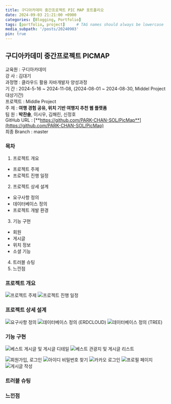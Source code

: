 ```yaml
---
title: 구디아카데미 중간프로젝트 PIC MAP 포트폴리오
date: 2024-09-03 21:21:00 +0900
categories: [Blogging, Portfolio]
tags: [portfolio, project]     # TAG names should always be lowercase
media_subpath: '/posts/20240903'
pin: true
---
```


## 구디아카데미 중간프로젝트 PICMAP

교육원 : 구디아카데미  
강 사 : 김대기  
과정명 : 클라우드 활용 자바개발자 양성과정  
기 간 : 2024-5-16 ~ 2024-11-08, (2024-08-01 ~ 2024-08-30, Middel Project 대상기간)  
프로젝트 : Middle Project  
주 제 : **여행 경험 공유, 위치 기반 여행지 추천 웹 플랫폼**  
팀 원 : **박찬솔**, 이시우, 김해린, 신정호  
GitHub URL : [**https://github.com/PARK-CHAN-SOL/PicMap**](https://github.com/PARK-CHAN-SOL/PicMap)  
최종 Branch : master  

### 목차

1. 프로젝트 개요  
 * 프로젝트 주제
 * 프로젝트 진행 일정
2. 프로젝트 상세 설계  
 * 요구사항 정의
 * 데이터베이스 정의
 * 프로젝트 개발 환경
3. 기능 구현  
 * 회원
 * 게시글
 * 위치 정보
 * 소셜 기능
4. 트러블 슈팅
5. 느낀점

### 프로젝트 개요

![프로젝트 주제][프로젝트 주제 이미지]
![프로젝트 진행 일정][프로젝트 진행 일정 이미지]

### 프로젝트 상세 설계

![요구사항 정의][요구사항 정의 이미지]
![데이터베이스 정의 (ERDCLOUD)][데이터베이스 정의 이미지 (ERDCLOUD)]
![데이터베이스 정의 (TREE)][데이터베이스 정의 이미지 (TREE)]

### 기능 구현

![베스트 게시글 및 게시글 디테일][베스트 게시글 및 게시글 디테일 이미지]
![베스트 관광지 및 게시글 리스트][베스트 관광지 및 게시글 리스트 이미지]

![회원가입, 로그인][회원가입, 로그인 이미지]
![아이디 비밀번호 찾기][아이디 비밀번호 찾기 이미지]
![카카오 로그인][카카오 로그인 이미지]
![프로필 페이지][프로필 페이지 이미지]
![게시글 작성][게시글 작성 이미지]

### 트러블 슈팅

### 느낀점

[프로젝트 주제 이미지]: https://park-chan-sol.github.io/assets/img/PIC-MAP-프로젝트-주제.png
[프로젝트 진행 일정 이미지]: https://park-chan-sol.github.io/assets/img/PIC-MAP-프로젝트-진행-일정.png
[요구사항 정의 이미지]: https://park-chan-sol.github.io/assets/img/PIC-MAP-요구사항-정의.png
[데이터베이스 정의 이미지 (ERDCLOUD)]: https://park-chan-sol.github.io/assets/img/PIC-MAP-데이터베이스-정의-ERDCLOUD.png
[데이터베이스 정의 이미지 (TREE)]: https://park-chan-sol.github.io/assets/img/PIC-MAP-데이터베이스-정의-TREE.png

[회원가입, 로그인 이미지]: https://park-chan-sol.github.io/assets/img/Join_Login.gif
[아이디 비밀번호 찾기 이미지]: https://park-chan-sol.github.io/assets/img/FindAccount.gif
[카카오 로그인 이미지]: https://park-chan-sol.github.io/assets/img/KakaoLogin.gif
[프로필 페이지 이미지]: https://park-chan-sol.github.io/assets/img/Profile.gif

[베스트 게시글 및 게시글 디테일 이미지]: https://park-chan-sol.github.io/assets/img/BestReview_TravelDetail.gif
[베스트 관광지 및 게시글 리스트 이미지]: https://park-chan-sol.github.io/assets/img/BestSpot_TravelList.gif
[게시글 작성 이미지]: https://park-chan-sol.github.io/assets/img/TravelWrite.gif